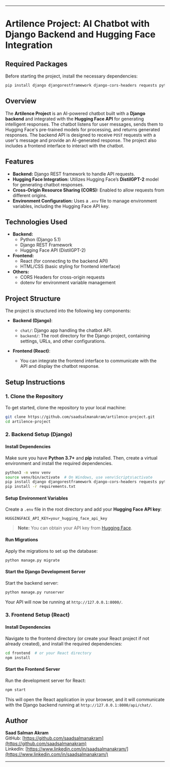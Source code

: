
---

# Artilence Project: AI Chatbot with Django Backend and Hugging Face Integration

## Required Packages

Before starting the project, install the necessary dependencies:

```bash
pip install django djangorestframework django-cors-headers requests python-dotenv
```

## Overview

The **Artilence Project** is an AI-powered chatbot built with a **Django backend** and integrated with the **Hugging Face API** for generating intelligent responses. The chatbot listens for user messages, sends them to Hugging Face's pre-trained models for processing, and returns generated responses. The backend API is designed to receive `POST` requests with a user's message and provide an AI-generated response. The project also includes a frontend interface to interact with the chatbot.

## Features

- **Backend:** Django REST framework to handle API requests.
- **Hugging Face Integration:** Utilizes Hugging Face’s **DistilGPT-2** model for generating chatbot responses.
- **Cross-Origin Resource Sharing (CORS):** Enabled to allow requests from different origins.
- **Environment Configuration:** Uses a `.env` file to manage environment variables, including the Hugging Face API key.

## Technologies Used

- **Backend:** 
  - Python (Django 5.1)
  - Django REST Framework
  - Hugging Face API (DistilGPT-2)
- **Frontend:** 
  - React (for connecting to the backend API)
  - HTML/CSS (basic styling for frontend interface)
- **Others:**
  - CORS Headers for cross-origin requests
  - dotenv for environment variable management

## Project Structure

The project is structured into the following key components:

- **Backend (Django)**:
  - `chat/`: Django app handling the chatbot API.
  - `backend/`: The root directory for the Django project, containing settings, URLs, and other configurations.
  
- **Frontend (React)**:
  - You can integrate the frontend interface to communicate with the API and display the chatbot response.

## Setup Instructions

### 1. **Clone the Repository**

To get started, clone the repository to your local machine:

```bash
git clone https://github.com/saadsalmanakram/artilence-project.git
cd artilence-project
```

### 2. **Backend Setup (Django)**

#### Install Dependencies

Make sure you have **Python 3.7+** and **pip** installed. Then, create a virtual environment and install the required dependencies.

```bash
python3 -m venv venv
source venv/bin/activate  # On Windows, use venv\Scripts\activate
pip install django djangorestframework django-cors-headers requests python-dotenv
pip install -r requirements.txt
```

#### Setup Environment Variables

Create a `.env` file in the root directory and add your **Hugging Face API key**:

```env
HUGGINGFACE_API_KEY=your_hugging_face_api_key
```

> **Note:** You can obtain your API key from [Hugging Face](https://huggingface.co/).

#### Run Migrations

Apply the migrations to set up the database:

```bash
python manage.py migrate
```

#### Start the Django Development Server

Start the backend server:

```bash
python manage.py runserver
```

Your API will now be running at `http://127.0.0.1:8000/`.

### 3. **Frontend Setup (React)**

#### Install Dependencies

Navigate to the frontend directory (or create your React project if not already created), and install the required dependencies:

```bash
cd frontend  # or your React directory
npm install
```

#### Start the Frontend Server

Run the development server for React:

```bash
npm start
```

This will open the React application in your browser, and it will communicate with the Django backend running at `http://127.0.0.1:8000/api/chat/`.

## Author

**Saad Salman Akram**  
GitHub: [https://github.com/saadsalmanakram](https://github.com/saadsalmanakram)  
LinkedIn: [https://www.linkedin.com/in/saadsalmanakram/](https://www.linkedin.com/in/saadsalmanakram/)

---

